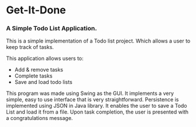 
# Get-It-Done

### A Simple Todo List Application.


This is a simple implementation of a Todo list project. Which allows a user to keep track of tasks.

This application allows users to:
- Add & remove tasks
- Complete tasks
- Save and load todo lists

This program was made using Swing as the GUI. It implements a very simple, easy to use interface that is very straightforward.
Persistence is implemented using JSON in Java library. It enables the user to save a Todo List and load it from a file.
Upon task completion, the user is presented with a congratulations message. 

